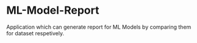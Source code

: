 # ML-Model-Report
Application which can generate report for ML Models by comparing them for dataset respetively.
